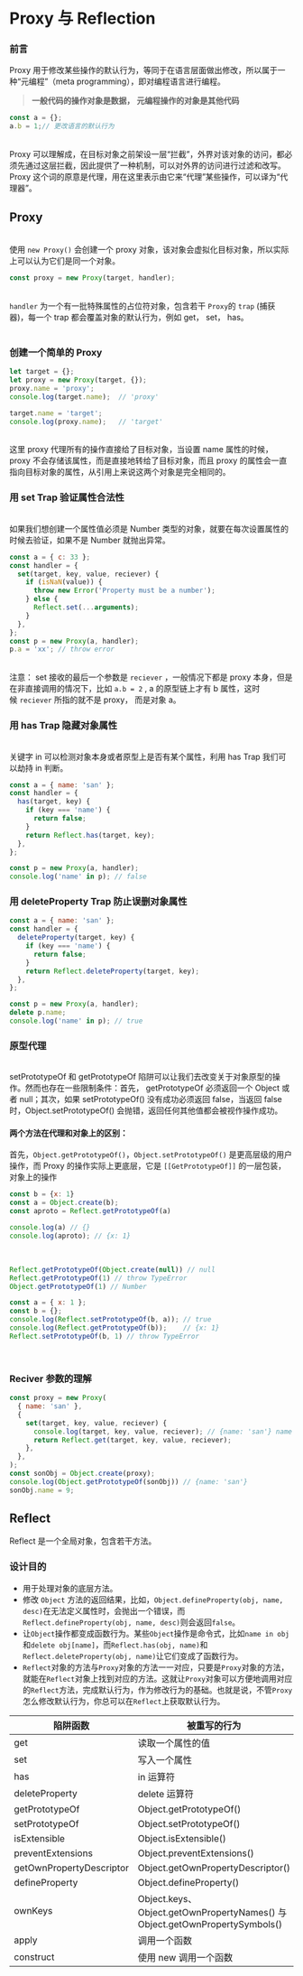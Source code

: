 # Proxy 与 Reflection

<a name="ZfB0Z"></a>
### 前言
Proxy 用于修改某些操作的默认行为，等同于在语言层面做出修改，所以属于一种“元编程”（meta programming），即对编程语言进行编程。<br />

> **一般代码的操作对象是数据，**
> **元编程操作的对象是其他代码**



```javascript
const a = {};
a.b = 1;// 更改语言的默认行为
```

<br />Proxy 可以理解成，在目标对象之前架设一层“拦截”，外界对该对象的访问，都必须先通过这层拦截，因此提供了一种机制，可以对外界的访问进行过滤和改写。Proxy 这个词的原意是代理，用在这里表示由它来“代理”某些操作，可以译为“代理器”。<br />

<a name="KCdRd"></a>
## Proxy

<br />使用 `new Proxy()` 会创建一个 proxy 对象，该对象会虚拟化目标对象，所以实际上可以认为它们是同一个对象。<br />

```javascript
const proxy = new Proxy(target, handler);
```

<br />`handler` 为一个有一批特殊属性的占位符对象，包含若干 `Proxy`的 `trap` (捕获器)，每一个 trap 都会覆盖对象的默认行为，例如 get， set， has。<br />
<br />

<a name="8cLSi"></a>
### 创建一个简单的 Proxy


```javascript
let target = {};
let proxy = new Proxy(target, {});
proxy.name = 'proxy';
console.log(target.name);  // 'proxy'

target.name = 'target';
console.log(proxy.name);   // 'target'
```

<br />这里 proxy 代理所有的操作直接给了目标对象，当设置 name 属性的时候，proxy 不会存储该属性，而是直接地转给了目标对象，而且 proxy 的属性会一直指向目标对象的属性，从引用上来说这两个对象是完全相同的。<br />

<a name="1hKfw"></a>
### 用 set Trap 验证属性合法性

<br />如果我们想创建一个属性值必须是 Number 类型的对象，就要在每次设置属性的时候去验证，如果不是 Number 就抛出异常。<br />

```javascript
const a = { c: 33 };
const handler = {
  set(target, key, value, reciever) {
    if (isNaN(value)) {
      throw new Error('Property must be a number');
    } else {
      Reflect.set(...arguments);
    }
  },
};
const p = new Proxy(a, handler);
p.a = 'xx'; // throw error
```

<br />注意： set 接收的最后一个参数是 `reciever` ，一般情况下都是 proxy 本身，但是在非直接调用的情况下，比如 `a.b = 2` , a 的原型链上才有 b 属性，这时候 `reciever` 所指的就不是 proxy， 而是对象 a。<br />

<a name="Towtu"></a>
### 用 has Trap 隐藏对象属性

<br />关键字 in 可以检测对象本身或者原型上是否有某个属性，利用 has Trap 我们可以劫持 in 判断。<br />

```javascript
const a = { name: 'san' };
const handler = {
  has(target, key) {
    if (key === 'name') {
      return false;
    }
    return Reflect.has(target, key);
  },
};

const p = new Proxy(a, handler);
console.log('name' in p); // false
```


<a name="Xm9xD"></a>
### 用 deleteProperty Trap 防止误删对象属性


```javascript
const a = { name: 'san' };
const handler = {
  deleteProperty(target, key) {
    if (key === 'name') {
      return false;
    }
    return Reflect.deleteProperty(target, key);
  },
};

const p = new Proxy(a, handler);
delete p.name;
console.log('name' in p); // true
```


<a name="7i0K8"></a>
### 原型代理

<br />setPrototypeOf 和 getPrototypeOf 陷阱可以让我们去改变关于对象原型的操作。然而也存在一些限制条件：首先， getPrototypeOf 必须返回一个 Object 或者 null；其次，如果 setPrototypeOf() 没有成功必须返回 false，当返回 false 时，Object.setPrototypeOf() 会抛错，返回任何其他值都会被视作操作成功。<br />

<a name="GlKAj"></a>
#### 两个方法在代理和对象上的区别：
首先，`Object.getPrototypeOf()`，`Object.setPrototypeOf()` 是更高层级的用户操作，而 Proxy 的操作实际上更底层，它是 `[[GetPrototypeOf]]` 的一层包装，对象上的操作

```javascript
const b = {x: 1}
const a = Object.create(b);
const aproto = Reflect.getPrototypeOf(a)

console.log(a) // {}
console.log(aproto); // {x: 1}
```

<br />

```javascript
Reflect.getPrototypeOf(Object.create(null)) // null
Reflect.getPrototypeOf(1) // throw TypeError
Object.getPrototypeOf(1) // Number
```


```javascript
const a = { x: 1 };
const b = {};
console.log(Reflect.setPrototypeOf(b, a)); // true
console.log(Reflect.getPrototypeOf(b));    // {x: 1}
Reflect.setPrototypeOf(b, 1) // throw TypeError
```

<br />

<a name="J5J19"></a>
### Reciver 参数的理解
```javascript
const proxy = new Proxy(
  { name: 'san' },
  {
    set(target, key, value, reciever) {
      console.log(target, key, value, reciever); // {name: 'san'} name 9 {}
      return Reflect.get(target, key, value, reciever);
    },
  },
);
const sonObj = Object.create(proxy);
console.log(Object.getPrototypeOf(sonObj)) // {name: 'san'}
sonObj.name = 9;
```
<a name="3j7Hn"></a>
## Reflect
Reflect 是一个全局对象，包含若干方法。
<a name="Fjbla"></a>
### 设计目的

- 用于处理对象的底层方法。
- 修改 `Object` 方法的返回结果，比如，`Object.defineProperty(obj, name, desc)`在无法定义属性时，会抛出一个错误，而`Reflect.defineProperty(obj, name, desc)`则会返回`false`。
- 让`Object`操作都变成函数行为。某些`Object`操作是命令式，比如`name in obj`和`delete obj[name]`，而`Reflect.has(obj, name)`和`Reflect.deleteProperty(obj, name)`让它们变成了函数行为。
- `Reflect`对象的方法与`Proxy`对象的方法一一对应，只要是`Proxy`对象的方法，就能在`Reflect`对象上找到对应的方法。这就让`Proxy`对象可以方便地调用对应的`Reflect`方法，完成默认行为，作为修改行为的基础。也就是说，不管`Proxy`怎么修改默认行为，你总可以在`Reflect`上获取默认行为。



| 陷阱函数 | 被重写的行为 | 默认行为 |
| --- | --- | --- |
| get | 读取一个属性的值 | Reflect.get() |
| set | 写入一个属性 | Reflect.set() |
| has | in 运算符 | Reflect.has() |
| deleteProperty | delete 运算符 | Reflect.deleteProperty() |
| getPrototypeOf | Object.getPrototypeOf() | Reflect.getPrototypeOf() |
| setPrototypeOf | Object.setPrototypeOf() | Reflect.setPrototypeOf() |
| isExtensible | Object.isExtensible() | Reflect.isExtensible() |
| preventExtensions | Object.preventExtensions() | Reflect.preventExtensions() |
| getOwnPropertyDescriptor | Object.getOwnPropertyDescriptor() | Reflect.getOwnPropertyDescriptor() |
| defineProperty | Object.defineProperty() | Reflect.defineProperty |
| ownKeys | Object.keys、Object.getOwnPropertyNames() 与 Object.getOwnPropertySymbols() | Reflect.ownKeys() |
| apply | 调用一个函数 | Reflect.apply() |
| construct | 使用 new 调用一个函数 | Reflect.construct() |


<br />
<br />

